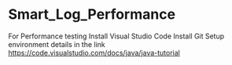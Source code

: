# Smart_Log_Performance
For Performance testing
Install Visual Studio Code
Install Git
Setup environment details in the link https://code.visualstudio.com/docs/java/java-tutorial
